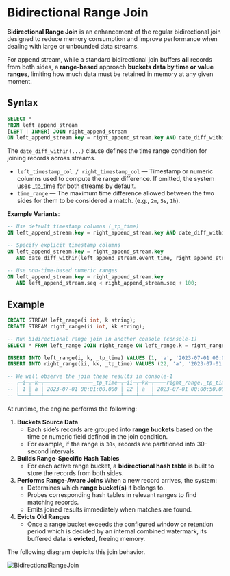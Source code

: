 # Bidirectional Range Join

**Bidirectional Range Join** is an enhancement of the regular bidirectional join designed to reduce memory consumption and improve performance when dealing with large or unbounded data streams.  

For append stream, while a standard bidirectional join buffers **all** records from both sides, a **range-based** approach **buckets data by time or value ranges**, limiting how much data must be retained in memory at any given moment.

## Syntax

```sql
SELECT *
FROM left_append_stream
[LEFT | INNER] JOIN right_append_stream
ON left_append_stream.key = right_append_stream.key AND date_diff_within([<left_timestamp_col>, <right_timestamp_col>], <time_range>);
```

The `date_diff_within(...)` clause defines the time range condition for joining records across streams.
- `left_timestamp_col / right_timestamp_col` — Timestamp or numeric columns used to compute the range difference.
If omitted, the system uses _tp_time for both streams by default.
- `time_range` — The maximum time difference allowed between the two sides for them to be considered a match.
(e.g., `2m`, `5s`, `1h`).

**Example Variants**:
```sql
-- Use default timestamp columns (_tp_time)
ON left_append_stream.key = right_append_stream.key AND date_diff_within(2m);

-- Specify explicit timestamp columns
ON left_append_stream.key = right_append_stream.key 
   AND date_diff_within(left_append_stream.event_time, right_append_stream.event_time, 10s);

-- Use non-time-based numeric ranges
ON left_append_stream.key = right_append_stream.key 
   AND left_append_stream.seq < right_append_stream.seq + 100;
```

## Example

```sql
CREATE STREAM left_range(i int, k string);
CREATE STREAM right_range(ii int, kk string);

-- Run bidirectional range join in another console (console-1)
SELECT * FROM left_range JOIN right_range ON left_range.k = right_range.kk AND date_diff_within(30s);

INSERT INTO left_range(i, k, _tp_time) VALUES (1, 'a', '2023-07-01 00:01:00');
INSERT INTO right_range(ii, kk, _tp_time) VALUES (22, 'a', '2023-07-01 00:00:50');

-- We will observe the join these results in console-1
-- ┌─i─┬─k─┬────────────────_tp_time─┬─ii─┬─kk─┬────right_range._tp_time─┐
-- │ 1 │ a │ 2023-07-01 00:01:00.000 │ 22 │ a  │ 2023-07-01 00:00:50.000 │
-- └───┴───┴─────────────────────────┴────┴────┴─────────────────────────┘
```

At runtime, the engine performs the following:

1. **Buckets Source Data**
    - Each side’s records are grouped into **range buckets** based on the time or numeric field defined in the join condition.
    - For example, if the range is `30s`, records are partitioned into 30-second intervals.
2. **Builds Range-Specific Hash Tables**
    - For each active range bucket, a **bidirectional hash table** is built to store the records from both sides.
3. **Performs Range-Aware Joins**
    When a new record arrives, the system:
    - Determines which **range bucket(s)** it belongs to.
    - Probes corresponding hash tables in relevant ranges to find matching records.
    - Emits joined results immediately when matches are found.
4. **Evicts Old Ranges**
    - Once a range bucket exceeds the configured window or retention period which is decided by an internal combined watermark, its buffered data is **evicted**, freeing memory.

The following diagram depicits this join behavior.

![BidirectionalRangeJoin](/img/bidirectional-range-join.svg)
